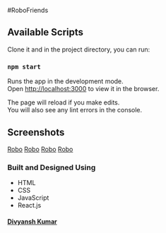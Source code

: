 #RoboFriends

## Available Scripts
Clone it and in the project directory, you can run:

### `npm start`

Runs the app in the development mode.<br />
Open [http://localhost:3000](http://localhost:3000) to view it in the browser.

The page will reload if you make edits.<br />
You will also see any lint errors in the console.

## Screenshots
[Robo](https://raw.githubusercontent.com/jordandivyansh/robo-friends/master/screenshots/Screenshot_20200523_031235.png)
[Robo](https://raw.githubusercontent.com/jordandivyansh/robo-friends/master/screenshots/Screenshot_20200523_031255.png)
[Robo](https://raw.githubusercontent.com/jordandivyansh/robo-friends/master/screenshots/Screenshot_20200523_031308.png)
[Robo](https://raw.githubusercontent.com/jordandivyansh/robo-friends/master/screenshots/Screenshot_20200523_031313.png)

### Built and Designed Using
- HTML
- CSS
- JavaScript
- React.js

#### [Divyansh Kumar](https://jordandivyansh.github.io/divyanshkumar)
